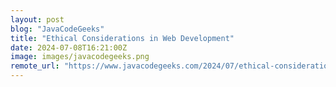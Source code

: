 ```yaml
---
layout: post
blog: "JavaCodeGeeks"
title: "Ethical Considerations in Web Development"
date: 2024-07-08T16:21:00Z
image: images/javacodegeeks.png
remote_url: "https://www.javacodegeeks.com/2024/07/ethical-considerations-in-web-development.html"
---
```

